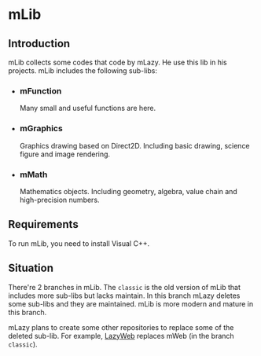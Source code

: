 # mLib

## Introduction

mLib collects some codes that code by mLazy. He use this lib in his projects. mLib includes the following sub-libs:

- ### mFunction

  Many small and useful functions are here.

- ### mGraphics

  Graphics drawing based on Direct2D. Including basic drawing, science figure and image rendering.

- ### mMath

  Mathematics objects. Including geometry, algebra, value chain and high-precision numbers.

## Requirements

To run mLib, you need to install Visual C++.

## Situation

There're 2 branches in mLib. The `classic` is the old version of mLib that includes more sub-libs but lacks maintain. In this branch mLazy deletes some sub-libs and they are maintained. mLib is more modern and mature in this branch.

mLazy plans to create some other repositories to replace some of the deleted sub-lib. For example, [LazyWeb](https://github.com/masterlazy/lazyweb) replaces mWeb (in the branch `classic`).
